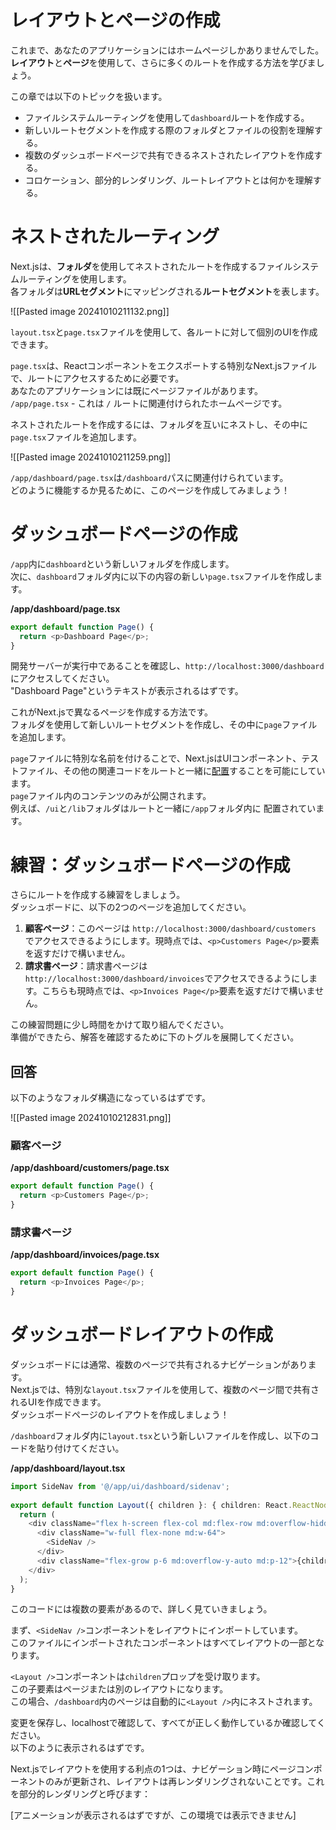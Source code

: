 # レイアウトとページの作成
これまで、あなたのアプリケーションにはホームページしかありませんでした。  
**レイアウト**と**ページ**を使用して、さらに多くのルートを作成する方法を学びましょう。  

この章では以下のトピックを扱います。  

- ファイルシステムルーティングを使用して`dashboard`ルートを作成する。
- 新しいルートセグメントを作成する際のフォルダとファイルの役割を理解する。
- 複数のダッシュボードページで共有できるネストされたレイアウトを作成する。
- コロケーション、部分的レンダリング、ルートレイアウトとは何かを理解する。

# ネストされたルーティング
Next.jsは、**フォルダ**を使用してネストされたルートを作成するファイルシステムルーティングを使用します。  
各フォルダは**URLセグメント**にマッピングされる**ルートセグメント**を表します。  

![[Pasted image 20241010211132.png]]

`layout.tsx`と`page.tsx`ファイルを使用して、各ルートに対して個別のUIを作成できます。  

`page.tsx`は、Reactコンポーネントをエクスポートする特別なNext.jsファイルで、ルートにアクセスするために必要です。  
あなたのアプリケーションには既にページファイルがあります。  
`/app/page.tsx` - これは `/` ルートに関連付けられたホームページです。  

ネストされたルートを作成するには、フォルダを互いにネストし、その中に`page.tsx`ファイルを追加します。  

![[Pasted image 20241010211259.png]]

`/app/dashboard/page.tsx`は`/dashboard`パスに関連付けられています。  
どのように機能するか見るために、このページを作成してみましょう！  

# ダッシュボードページの作成
`/app`内に`dashboard`という新しいフォルダを作成します。  
次に、`dashboard`フォルダ内に以下の内容の新しい`page.tsx`ファイルを作成します。  

**/app/dashboard/page.tsx**
```typescript
export default function Page() {
  return <p>Dashboard Page</p>;
}
```

開発サーバーが実行中であることを確認し、`http://localhost:3000/dashboard`にアクセスしてください。  
"Dashboard Page"というテキストが表示されるはずです。  

これがNext.jsで異なるページを作成する方法です。  
フォルダを使用して新しいルートセグメントを作成し、その中に`page`ファイルを追加します。  

`page`ファイルに特別な名前を付けることで、Next.jsはUIコンポーネント、テストファイル、その他の関連コードをルートと一緒に[配置](https://nextjs.org/docs/app/building-your-application/routing#colocation)することを可能にしています。  
`page`ファイル内のコンテンツのみが公開されます。  
例えば、`/ui`と`/lib`フォルダはルートと一緒に`/app`フォルダ内に 配置されています。

# 練習：ダッシュボードページの作成
さらにルートを作成する練習をしましょう。  
ダッシュボードに、以下の2つのページを追加してください。  

1. **顧客ページ**：このページは `http://localhost:3000/dashboard/customers` でアクセスできるようにします。現時点では、`<p>Customers Page</p>`要素を返すだけで構いません。
2. **請求書ページ**：請求書ページは `http://localhost:3000/dashboard/invoices`でアクセスできるようにします。こちらも現時点では、`<p>Invoices Page</p>`要素を返すだけで構いません。

この練習問題に少し時間をかけて取り組んでください。  
準備ができたら、解答を確認するために下のトグルを展開してください。  

## 回答
以下のようなフォルダ構造になっているはずです。

![[Pasted image 20241010212831.png]]

### 顧客ページ

**/app/dashboard/customers/page.tsx**
```typescript
export default function Page() {
  return <p>Customers Page</p>;
}
```

### 請求書ページ

**/app/dashboard/invoices/page.tsx**
```typescript
export default function Page() {
  return <p>Invoices Page</p>;
}
```

# ダッシュボードレイアウトの作成
ダッシュボードには通常、複数のページで共有されるナビゲーションがあります。  
Next.jsでは、特別な`layout.tsx`ファイルを使用して、複数のページ間で共有されるUIを作成できます。  
ダッシュボードページのレイアウトを作成しましょう！  

`/dashboard`フォルダ内に`layout.tsx`という新しいファイルを作成し、以下のコードを貼り付けてください。  

**/app/dashboard/layout.tsx**
```typescript
import SideNav from '@/app/ui/dashboard/sidenav';
 
export default function Layout({ children }: { children: React.ReactNode }) {
  return (
    <div className="flex h-screen flex-col md:flex-row md:overflow-hidden">
      <div className="w-full flex-none md:w-64">
        <SideNav />
      </div>
      <div className="flex-grow p-6 md:overflow-y-auto md:p-12">{children}</div>
    </div>
  );
}
```

このコードには複数の要素があるので、詳しく見ていきましょう。  

まず、`<SideNav />`コンポーネントをレイアウトにインポートしています。  
このファイルにインポートされたコンポーネントはすべてレイアウトの一部となります。  

`<Layout />`コンポーネントは`children`プロップを受け取ります。  
この子要素はページまたは別のレイアウトになります。  
この場合、`/dashboard`内のページは自動的に`<Layout />`内にネストされます。  

変更を保存し、localhostで確認して、すべてが正しく動作しているか確認してください。  
以下のように表示されるはずです。  



Next.jsでレイアウトを使用する利点の1つは、ナビゲーション時にページコンポーネントのみが更新され、レイアウトは再レンダリングされないことです。これを部分的レンダリングと呼びます：

[アニメーションが表示されるはずですが、この環境では表示できません]
